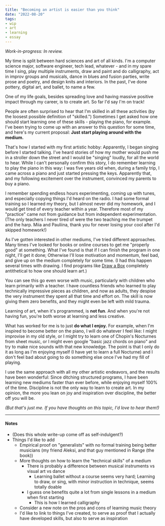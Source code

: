 ```yaml
---
title: "Becoming an artist is easier than you think"
date: "2022-08-20"
tags:
- wip
- art
- learning
- essay
---
```

*Work-in-progress: In review.*

My time is split between hard sciences and art of all kinds.
I'm a computer science major, software engineer, tech lead, whatever - and in my spare time I sing, play multiple instruments, draw and paint and do calligraphy, act in improv groups and musicals, dance in blues and fusion parties, write prose and poetry, and design knits and interiors.
In the past, I've done pottery, digital art, and ballet, to name a few.

One of my life goals, besides spreading love and having massive positive impact through my career, is to create art.
So far I'd say I'm on track!

People are often surprised to hear that I'm skilled in all these activities (by the loosest possible definition of "skilled.")
Sometimes I get asked how one should start learning one of these skills - playing the piano, for example.
I've been trying to come up with an answer to this question for some time, and here's my current proposal: **Just start playing around with the medium.**

That's how I started with my first artistic hobby: Apparently, I began singing before I started talking.
I've heard stories of how my mother would push me in a stroller down the street and I would be "singing" loudly, for all the world to hear.
While I can't personally confirm this story, I do remember learning to play the piano in this way: I was five years old when, during a family trip, I came across a piano and just started pressing the keys.
Apparently that, and my following excitement over the instrument, convinced my parents to buy a piano.

I remember spending endless hours experimenting, coming up with tunes, and especially copying things I'd heard on the radio.
I had some formal training so I learned my theory, but I almost never did my homework, and I would get tired of every teacher within a year.
Therefore most of my "practice" came not from guidance but from independent experimentation.
(The only teachers I never tired of were the two teaching me the trumpet and the harp.
Miia and Pauliina, thank you for never losing your cool after I'd skipped homework!)

As I've gotten interested in other mediums, I've tried different approaches.
Many times I've looked for books or online courses to get me "properly good" at something.
What I've found is that if I can finish the program in one night, I'll get it done; Otherwise I'll lose motivation and momentum, feel bad, and give up on the medium completely for some time.
(I had this happen several times with drawing.
I find programs like [Draw a Box](drawabox.com) completely antithetical to how one should learn art.)

You can see this go even worse with music, particularly with children who learn primarily with a teacher.
I have countless friends who learned to play technically impressive pieces as children, and now as adults, they despise the very instrument they spent all that time and effort on.
The skill is now giving them zero benefits, and they might even be left with mild trauma.

Learning of art, when it's programmed, is **not fun**.
And when you're not having fun, you're both worse at learning and less creative.

What has worked for me is to just **do what I enjoy.**
For example, when I'm inspired to become better on the piano, I will do whatever I feel like: I might improvise in my old style, or I might try to learn one of Chopin's Nocturnes from sheet music, or I might even google "basic jazz chords on piano" and try to make nice sounds with that new knowledge.
The point is that I only do it as long as I'm enjoying myself (I have yet to learn a full Nocturne) and I don't feel bad about going to do something else once I've had my fill of playing.

I use the same approach with all my other artistic endeavors, and the results have been wonderful:
Since ditching structured programs, I have been learning new mediums faster than ever before, while enjoying myself 100% of the time.
Discipline is not the only way to learn to create art.
In my opinion, the more you lean on joy and inspiration over discipline, the better off you will be.

*(But that's just me. If you have thoughts on this topic, I'd love to hear them!)*

---

#### Notes
- (Does this whole write-up come off as self-indulgent?)
- Things I'd like to add
	- Empirical proof on "generalists" with no formal training being better musicians (my friend Aleksi, and that guy mentioned in Range (the book))
	- More thoughts on how to learn the "technical skills" of a medium
		- There is probably a difference between musical instruments vs visual art vs dance
			- Learning ballet without a course seems very hard; Learning to draw, or sing, with minor instruction in technique, seems totally doable
		- I guess one benefits quite a lot from single lessons in a medium when first starting
			- This is how I learned calligraphy
	- Consider a new note on the pros and cons of learning music theory
	- I'd like to link to things I've created, to serve as proof that I actually have developed skills, but also to serve as inspiration